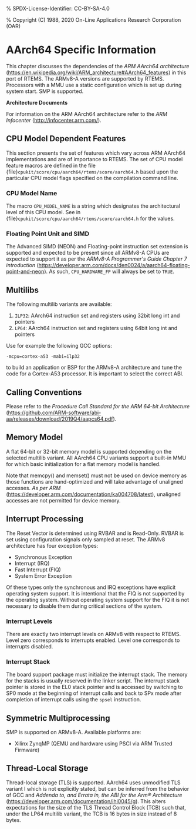 % SPDX-License-Identifier: CC-BY-SA-4.0

% Copyright (C) 1988, 2020 On-Line Applications Research Corporation (OAR)

# AArch64 Specific Information

This chapter discusses the dependencies of the
*ARM AArch64 architecture*
(<https://en.wikipedia.org/wiki/ARM_architecture#AArch64_features>) in this port
of RTEMS. The ARMv8-A versions are supported by RTEMS. Processors with a MMU
use a static configuration which is set up during system start. SMP is
supported.

**Architecture Documents**

For information on the ARM AArch64 architecture refer to the *ARM Infocenter*
(<http://infocenter.arm.com/>).

## CPU Model Dependent Features

This section presents the set of features which vary across ARM AArch64
implementations and are of importance to RTEMS. The set of CPU model feature
macros are defined in the file {file}`cpukit/score/cpu/aarch64/rtems/score/aarch64.h`
based upon the particular CPU model flags specified on the compilation command
line.

### CPU Model Name

The macro `CPU_MODEL_NAME` is a string which designates the architectural
level of this CPU model. See in {file}`cpukit/score/cpu/aarch64/rtems/score/aarch64.h`
for the values.

### Floating Point Unit and SIMD

The Advanced SIMD (NEON) and Floating-point instruction set extension is
supported and expected to be present since all ARMv8-A CPUs are expected to
support it as per the *ARMv8-A Programmer's Guide Chapter 7 introduction*
(<https://developer.arm.com/docs/den0024/a/aarch64-floating-point-and-neon>). As
such, `CPU_HARDWARE_FP` will always be set to `TRUE`.

## Multilibs

The following multilib variants are available:

1. `ILP32`: AArch64 instruction set and registers using 32bit long int and pointers
2. `LP64`: AArch64 instruction set and registers using 64bit long int and pointers

Use for example the following GCC options:

```shell
-mcpu=cortex-a53 -mabi=ilp32
```

to build an application or BSP for the ARMv8-A architecture and tune the code
for a Cortex-A53 processor. It is important to select the correct ABI.

## Calling Conventions

Please refer to the *Procedure Call Standard for the ARM 64-bit Architecture*
(<https://github.com/ARM-software/abi-aa/releases/download/2019Q4/aapcs64.pdf>).

## Memory Model

A flat 64-bit or 32-bit memory model is supported depending on the selected multilib
variant. All AArch64 CPU variants support a built-in MMU for which basic initialization
for a flat memory model is handled.

Note that memcpy() and memset() must not be used on device memory as those
functions are hand-optimized and will take advantage of unaligned accesses.
*As per ARM* (<https://developer.arm.com/documentation/ka004708/latest>), unaligned
accesses are not permitted for device memory.

## Interrupt Processing

The Reset Vector is determined using RVBAR and is Read-Only. RVBAR is set using
configuration signals only sampled at reset. The ARMv8 architecture has four
exception types:

- Synchronous Exception
- Interrupt (IRQ)
- Fast Interrupt (FIQ)
- System Error Exception

Of these types only the synchronous and IRQ exceptions have explicit operating
system support. It is intentional that the FIQ is not supported by the operating
system. Without operating system support for the FIQ it is not necessary to
disable them during critical sections of the system.

### Interrupt Levels

There are exactly two interrupt levels on ARMv8 with respect to RTEMS. Level
zero corresponds to interrupts enabled. Level one corresponds to interrupts
disabled.

### Interrupt Stack

The board support package must initialize the interrupt stack. The memory for
the stacks is usually reserved in the linker script. The interrupt stack pointer
is stored in the EL0 stack pointer and is accessed by switching to SP0 mode
at the beginning of interrupt calls and back to SPx mode after completion of
interrupt calls using the `spsel` instruction.

## Symmetric Multiprocessing

SMP is supported on ARMv8-A. Available platforms are:

- Xilinx ZynqMP (QEMU and hardware using PSCI via ARM Trusted Firmware)

## Thread-Local Storage

Thread-local storage (TLS) is supported. AArch64 uses unmodified TLS variant I
which is not explicitly stated, but can be inferred from the behavior of GCC and
*Addenda to, and Errata in, the ABI for the Arm® Architecture*
(<https://developer.arm.com/documentation/ihi0045/g>). This alters expectations
for the size of the TLS Thread Control Block (TCB) such that, under the LP64
multilib variant, the TCB is 16 bytes in size instead of 8 bytes.

